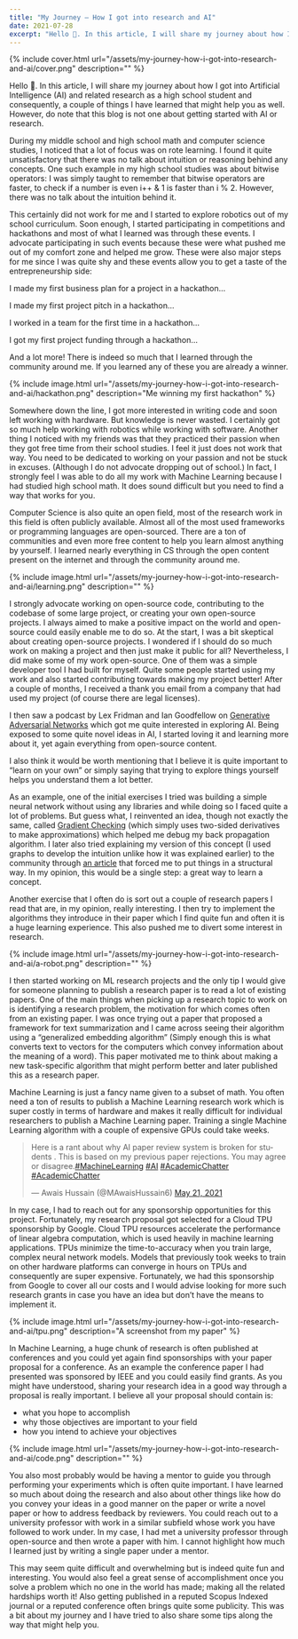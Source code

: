 ```yaml
---
title: "My Journey – How I got into research and AI"
date: 2021-07-28
excerpt: "Hello 👋. In this article, I will share my journey about how I got into Artificial Intelligence (AI) and related research as a high school student and consequently, a couple of things I have learned that might help you as well. However, do note that this blog is not one about getting started with AI or research."
---
```


<link rel="canonical" href="https://raisingamathematician.wordpress.com/2021/07/28/student-diaries-my-journey-how-i-got-into-research-and-ai/">

{% include cover.html url="/assets/my-journey-how-i-got-into-research-and-ai/cover.png" description="" %}

Hello 👋. In this article, I will share my journey about how I got into Artificial Intelligence (AI) and related research as a high school student and consequently, a couple of things I have learned that might help you as well. However, do note that this blog is not one about getting started with AI or research.

During my middle school and high school math and computer science studies, I noticed that a lot of focus was on rote learning. I found it quite unsatisfactory that there was no talk about intuition or reasoning behind any concepts. One such example in my high school studies was about bitwise operators: I was simply taught to remember that bitwise operators are faster, to check if a number is even i++ & 1 is faster than i % 2. However, there was no talk about the intuition behind it.

This certainly did not work for me and I started to explore robotics out of my school curriculum. Soon enough, I started participating in competitions and hackathons and most of what I learned was through these events. I advocate participating in such events because these were what pushed me out of my comfort zone and helped me grow. These were also major steps for me since I was quite shy and these events allow you to get a taste of the entrepreneurship side:

I made my first business plan for a project in a hackathon…

I made my first project pitch in a hackathon…

I worked in a team for the first time in a hackathon…

I got my first project funding through a hackathon…

And a lot more! There is indeed so much that I learned through the community around me. If you learned any of these you are already a winner.

{% include image.html url="/assets/my-journey-how-i-got-into-research-and-ai/hackathon.png" description="Me winning my first hackathon" %}

Somewhere down the line, I got more interested in writing code and soon left working with hardware. But knowledge is never wasted. I certainly got so much help working with robotics while working with software. Another thing I noticed with my friends was that they practiced their passion when they got free time from their school studies. I feel it just does not work that way. You need to be dedicated to working on your passion and not be stuck in excuses. (Although I do not advocate dropping out of school.) In fact, I strongly feel I was able to do all my work with Machine Learning because I had studied high school math. It does sound difficult but you need to find a way that works for you.

Computer Science is also quite an open field, most of the research work in this field is often publicly available. Almost all of the most used frameworks or programming languages are open-sourced. There are a ton of communities and even more free content to help you learn almost anything by yourself. I learned nearly everything in CS through the open content present on the internet and through the community around me.

{% include image.html url="/assets/my-journey-how-i-got-into-research-and-ai/learning.png" description="" %}

I strongly advocate working on open-source code, contributing to the codebase of some large project, or creating your own open-source projects. I always aimed to make a positive impact on the world and open-source could easily enable me to do so. At the start, I was a bit skeptical about creating open-source projects. I wondered if I should do so much work on making a project and then just make it public for all? Nevertheless, I did make some of my work open-source. One of them was a simple developer tool I had built for myself. Quite some people started using my work and also started contributing towards making my project better! After a couple of months, I received a thank you email from a company that had used my project (of course there are legal licenses).

I then saw a podcast by Lex Fridman and Ian Goodfellow on [Generative Adversarial Networks](https://youtu.be/Z6rxFNMGdn0) which got me quite interested in exploring AI. Being exposed to some quite novel ideas in AI, I started loving it and learning more about it, yet again everything from open-source content.

I also think it would be worth mentioning that I believe it is quite important to “learn on your own” or simply saying that trying to explore things yourself helps you understand them a lot better. 

As an example, one of the initial exercises I tried was building a simple neural network without using any libraries and while doing so I faced quite a lot of problems. But guess what, I reinvented an idea, though not exactly the same, called [Gradient Checking](http://deeplearning.stanford.edu/tutorial/supervised/DebuggingGradientChecking/) (which simply uses two-sided derivatives to make approximations) which helped me debug my back propagation algorithm. I later also tried explaining my version of this concept (I used graphs to develop the intuition unlike how it was explained earlier) to the community through [an article](https://towardsdatascience.com/debugging-your-neural-nets-and-checking-your-gradients-f4d7f55da167) that forced me to put things in a structural way. In my opinion, this would be a single step: a great way to learn a concept.

Another exercise that I often do is sort out a couple of research papers I read that are, in my opinion, really interesting. I then try to implement the algorithms they introduce in their paper which I find  quite fun and often it is a huge learning experience. This also pushed me to divert some interest in research.

{% include image.html url="/assets/my-journey-how-i-got-into-research-and-ai/a-robot.png" description="" %}

I then started working on ML research projects and the only tip I would give for someone planning to publish a research paper is to read a lot of existing papers. One of the main things when picking up a research topic to work on is identifying a research problem, the motivation for which comes often from an existing paper. I was once trying out a paper that proposed a framework for text summarization and I came across seeing their algorithm using a “generalized embedding algorithm” (Simply enough this is what converts text to vectors for the computers which convey information about the meaning of a word). This paper motivated me to think about making a new task-specific algorithm that might perform better and later published this as a research paper.

Machine Learning is just a fancy name given to a subset of math. You often need a ton of results to publish a Machine Learning research work which is super costly in terms of hardware and makes it really difficult for individual researchers to publish a Machine Learning paper.  Training a single Machine Learning algorithm with a couple of expensive GPUs could take weeks. 

<blockquote class="twitter-tweet"><p lang="en" dir="ltr">Here is a rant about why AI paper review system is broken for students . This is based on my previous paper rejections. You may agree or disagree.<a href="https://twitter.com/hashtag/MachineLearning?src=hash&amp;ref_src=twsrc%5Etfw">#MachineLearning</a> <a href="https://twitter.com/hashtag/AI?src=hash&amp;ref_src=twsrc%5Etfw">#AI</a> <a href="https://twitter.com/hashtag/AcademicChatter?src=hash&amp;ref_src=twsrc%5Etfw">#AcademicChatter</a> <a href="https://twitter.com/hashtag/AcademicChatter?src=hash&amp;ref_src=twsrc%5Etfw">#AcademicChatter</a></p>&mdash; Awais Hussain (@MAwaisHussain6) <a href="https://twitter.com/MAwaisHussain6/status/1395751799416524814?ref_src=twsrc%5Etfw">May 21, 2021</a></blockquote> <script async src="https://platform.twitter.com/widgets.js" charset="utf-8"></script>

In my case, I had to reach out for any sponsorship opportunities for this project. Fortunately, my research proposal got selected for a Cloud TPU sponsorship by Google. Cloud TPU resources accelerate the performance of linear algebra computation, which is used heavily in machine learning applications. TPUs minimize the time-to-accuracy when you train large, complex neural network models. Models that previously took weeks to train on other hardware platforms can converge in hours on TPUs and consequently are super expensive. Fortunately, we had this sponsorship from Google to cover all our costs and I would advise looking for more such research grants in case you have an idea but don’t have the means to implement it.

{% include image.html url="/assets/my-journey-how-i-got-into-research-and-ai/tpu.png" description="A screenshot from my paper" %}

In Machine Learning, a huge chunk of research is often published at conferences and you could yet again find sponsorships with your paper proposal for a conference. As an example the conference paper I had presented was sponsored by IEEE and you could easily find grants. As you might have understood, sharing your research idea in a good way through a proposal is really important. I believe all your proposal should contain is:

- what you hope to accomplish
- why those objectives are important to your field
- how you intend to achieve your objectives

{% include image.html url="/assets/my-journey-how-i-got-into-research-and-ai/code.png" description="" %}

You also most probably would be having a mentor to guide you through performing your experiments which is often quite important. I have learned so much about doing the research and also about other things like how do you convey your ideas in a good manner on the paper or write a novel paper or how to address feedback by reviewers. You could reach out to a university professor with work in a similar subfield whose work you have followed to work under. In my case, I had met a university professor through open-source and then wrote a paper with him. I cannot highlight how much I learned just by writing a single paper under a mentor.

This may seem quite difficult and overwhelming but is indeed quite fun and interesting. You would also feel a great sense of accomplishment once you solve a problem which no one in the world has made; making all the related hardships worth it! Also getting published in a reputed Scopus Indexed journal or a reputed conference often brings quite some publicity. This was a bit about my journey and I have tried to also share some tips along the way that might help you.